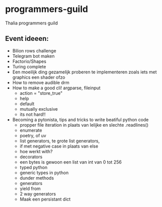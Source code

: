 # programmers-guild
Thalia programmers guild 

## Event ideeen:

- Bilion rows challenge
- Telegram bot maken
- Factorio/Shapes
- Turing complete
- Een moeilijk ding gezamelijk proberen te implementeren zoals iets met graphics een shader ofzo
- How to remove audible drm
- How to make a good cli! argparse, fileinput
  - action = "store_true"
  - help
  - default
  - mutually exclusive
  - its not hard!!
- Becoming a pytonista, tips and tricks to write beatiful python code
  - propper file iteration in plaats van lelijke en slechte .readlines()
  - enumerate
  - poetry, of uv
  - list generators, te grote list generators,
  - if met negative case in plaats van else
  - hoe werkt with?  
  - decorators
  - een bytes is gewoon een list van int van 0 tot 256
  - typed python
  - generic types in python
  - dunder methods
  - generators
  - yield from
  - 2 way generators 
  - Maak een persistant dict

